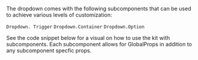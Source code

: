 The dropdown comes with the following subcomponents that can be used to achieve various levels of customization:

`Dropdown. Trigger`
`Dropdown.Container`
`Dropdown.Option`

See the code snippet below for a visual on how to use the kit with subcomponents. Each subcomponent allows for GlobalProps in addition to any subcomponent specfic props. 